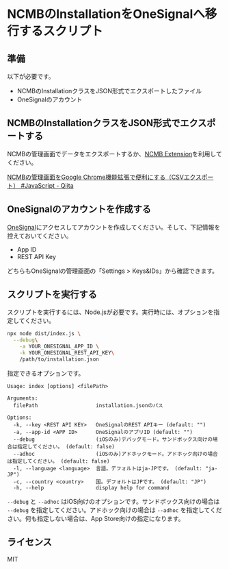 # NCMBのInstallationをOneSignalへ移行するスクリプト

## 準備

以下が必要です。

- NCMBのInstallationクラスをJSON形式でエクスポートしたファイル
- OneSignalのアカウント

## NCMBのInstallationクラスをJSON形式でエクスポートする

NCMBの管理画面でデータをエクスポートするか、[NCMB Extension](https://chromewebstore.google.com/detail/ncmb-extension/dglkhlplcpmnbgodhbngcmdfpojkbdnc?hl=ja)を利用してください。

[NCMBの管理画面をGoogle Chrome機能拡張で便利にする（CSVエクスポート） \#JavaScript \- Qiita](https://qiita.com/goofmint/items/19bccf321f210b013e10)

## OneSignalのアカウントを作成する

[OneSignal](https://onesignal.com/)にアクセスしてアカウントを作成してください。そして、下記情報を控えておいてください。

- App ID
- REST API Key

どちらもOneSignalの管理画面の「Settings > Keys&IDs」から確認できます。

## スクリプトを実行する

スクリプトを実行するには、Node.jsが必要です。実行時には、オプションを指定してください。

```bash
npx node dist/index.js \
  --debug\
	-a YOUR_ONESIGNAL_APP_ID \
	-k YOUR_ONESIGNAL_REST_API_KEY\
	/path/to/installation.json
```

指定できるオプションです。

```
Usage: index [options] <filePath>

Arguments:
  filePath                   installation.jsonのパス

Options:
  -k, --key <REST API KEY>   OneSignalのREST APIキー (default: "")
  -a, --app-id <APP ID>      OneSignalのアプリID (default: "")
  --debug                    (iOSのみ)デバッグモード。サンドボックス向けの場合は指定してください。 (default: false)
  --adhoc                    (iOSのみ)アドホックモード。アドホック向けの場合は指定してください。 (default: false)
  -l, --language <language>  言語。デフォルトはja-JPです。 (default: "ja-JP")
  -c, --country <country>    国。デフォルトはJPです。 (default: "JP")
  -h, --help                 display help for command
```

`--debug` と `--adhoc` はiOS向けのオプションです。サンドボックス向けの場合は `--debug` を指定してください。アドホック向けの場合は `--adhoc` を指定してください。何も指定しない場合は、App Store向けの指定になります。

## ライセンス

MIT

